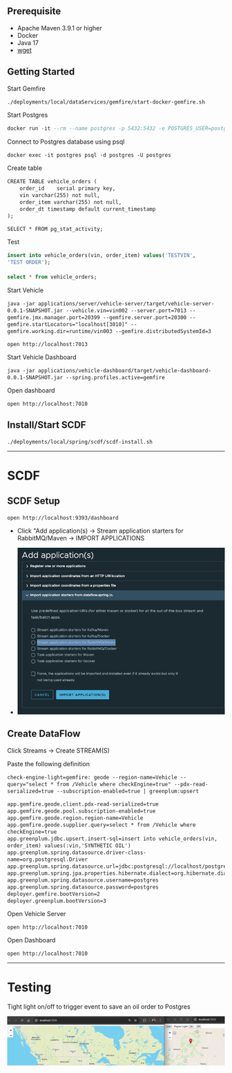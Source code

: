
## Prerequisite

- Apache Maven 3.9.1 or higher 
- Docker
- Java 17
- [wget](https://www.gnu.org/software/wget/)


## Getting Started

Start Gemfire

```shell
./deployments/local/dataServices/gemfire/start-docker-gemfire.sh
```

Start Postgres

```sql
docker run -it --rm --name postgres -p 5432:5432 -e POSTGRES_USER=postgres -e POSTGRES_PASSWORD=postgres debezium/example-postgres:2.3.3.Final
```

Connect to Postgres database using psql

```shell
docker exec -it postgres psql -d postgres -U postgres
```

Create table

```shell
CREATE TABLE vehicle_orders (
    order_id    serial primary key,
    vin varchar(255) not null,
    order_item varchar(255) not null,
    order_dt timestamp default current_timestamp
);
```


```shell
SELECT * FROM pg_stat_activity;
```
Test

```sql
insert into vehicle_orders(vin, order_item) values('TESTVIN',
'TEST ORDER');

select * from vehicle_orders;
```

Start Vehicle

```shell
java -jar applications/server/vehicle-server/target/vehicle-server-0.0.1-SNAPSHOT.jar --vehicle.vin=vin002 --server.port=7013 --gemfire.jmx.manager.port=20399 --gemfire.server.port=20300 --gemfire.startLocators="localhost[3010]" --gemfire.working.dir=runtime/vin003 --gemfire.distributedSystemId=3
```

```shell
open http://localhost:7013
```


Start Vehicle Dashboard

```shell
java -jar applications/vehicle-dashboard/target/vehicle-dashboard-0.0.1-SNAPSHOT.jar --spring.profiles.active=gemfire
```

Open dashboard

```shell
open http://localhost:7010
```



## Install/Start SCDF

```shell
./deployments/local/spring/scdf/scdf-install.sh 
```

-----------------------------------
# SCDF

## SCDF Setup



```shell
open http://localhost:9393/dashboard
```

- Click "Add application(s) -> Stream application starters for RabbitMQ/Maven -> IMPORT APPLICATIONS

- ![SCDF-ADD-APPS.png](image/SCDF-ADD-APPS.png)


## Create DataFlow

Click Streams -> Create STREAM(S)


Paste the following definition

```shell
check-engine-light=gemfire: geode --region-name=Vehicle --query="select * from /Vehicle where checkEngine=true" --pdx-read-serialized=true --subscription-enabled=true | greenplum:upsert
```


```properties
app.gemfire.geode.client.pdx-read-serialized=true
app.gemfire.geode.pool.subscription-enabled=true
app.gemfire.geode.region.region-name=Vehicle
app.gemfire.geode.supplier.query=select * from /Vehicle where checkEngine=true
app.greenplum.jdbc.upsert.insert-sql=insert into vehicle_orders(vin, order_item) values(:vin,'SYNTHETIC OIL')
app.greenplum.spring.datasource.driver-class-name=org.postgresql.Driver
app.greenplum.spring.datasource.url=jdbc:postgresql://localhost/postgres
app.greenplum.spring.jpa.properties.hibernate.dialect=org.hibernate.dialect.PostgreSQLDialect
app.greenplum.spring.datasource.username=postgres
app.greenplum.spring.datasource.password=postgres
deployer.gemfire.bootVersion=2
deployer.greenplum.bootVersion=3
```


Open Vehicle Server
```shell
open http://localhost:7010
```

Open Dashboard
```shell
open http://localhost:7010
```



----------------

# Testing 


Tight light on/off to trigger event to save an oil order to Postgres

![turn-light.png](image/turn-light.png)



